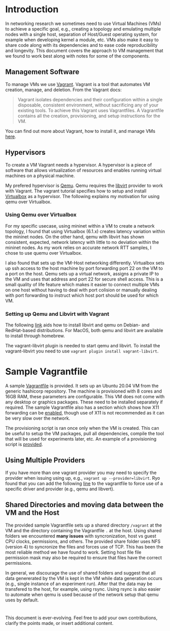 
# Introduction

In networking research we sometimes need to use Virtual Machines (VMs) to achieve a specific goal, e.g., creating a topology and emulating multiple nodes with a single host, separation of Host/Guest operating system, for example when developing kernel a module, etc.
VMs also make it easy to share code along with its dependencies and to ease code reproducibility and longevity.
This document covers the approach to VM management that we found to work best along with notes for some of the components.

## Management Software

To manage VMs we use [Vagrant](https://www.vagrantup.com/).
Vagrant is a tool that automates VM creation, manage, and deletion. 
From the Vagrant docs:
> Vagrant isolates dependencies and their configuration within a single disposable, consistent environment, without sacrificing any of your existing tools.
To achieve this Vagrant uses Vagrantfiles.
A Vagrantfile contains all the creation, provisioning, and setup instructions for the VM.

You can find out more about Vagrant, how to install it, and manage VMs [here](https://developer.hashicorp.com/vagrant/tutorials/getting-started).


## Hypervisors

To create a VM Vagrant needs a hypervisor. 
A hypervisor is a piece of software that allows virtualization of resources and enables running virtual machines on a physical machine.

My prefered hypervisor is [Qemu](https://www.qemu.org/).
Qemu requires the [libvirt](https://libvirt.org/) provider to work with Vagrant.
The vagrant tutorial specifies how to setup and install [Virtualbox](https://www.virtualbox.org/) as a hypervisor.
The following explains my motivation for using qemu over Virtualbox.


### Using Qemu over Virtualbox
    
For my specific usecase, using mininet within a VM to create a network topology, I found that using Virtualbox (6.1.x) creates latency variation within the mininet nodes.
On the other hand, qemu with libvirt has shown consistent, expected, network latency with little to no deviation within the mininet nodes.
As my work relies on accurate network RTT samples, I chose to use quemu over Virtualbox.

I also found that sets up the VM-Host networking differently.
Virtualbox sets up ssh access to the host machine by port forwarding port 22 on the VM to a port on the host.
Qemu sets up a virtual network, assigns a private IP to the VM and uses that address and port 22 for secure shell access.
This is a small quality of life feature which makes it easier to connect multiple VMs on one host without having to deal with port colision or manually dealing with port forwarding to instruct which host port should be used for which VM.

### Setting up Qemu and Libvirt with Vagrant

The following [link](https://opensource.com/article/21/10/vagrant-libvirt) aids how to install libvirt and qemu on Debian- and RedHat-based distributions.
For MacOS, both qemu and libvirt are available to install through homebrew.

The vagrant-libvirt plugin is needed to start qemu and libvirt.
To install the vagrant-libvirt you need to use ``vagrant plugin install vagrant-libvirt``.

# Sample Vagrantfile    

A sample [Vagrantfile](https://github.com/glasgow-ipl/vagrant-notes/blob/master/Vagrantfile) is provided.
It sets up an Ubuntu 20.04 VM from the generic hashicorp repository.
The machine is provisioned with 8 cores and 16GB RAM, these parameters are configurable.
This VM does not come with any desktop or graphics packages. 
These need to be installed separately if required.
The sample Vagrantfile also has a section which shows how X11 forwarding can be [enabled](https://github.com/glasgow-ipl/vagrant-notes/blob/master/Vagrantfile#L13), 
though use of X11 is not recommended as it can be very slow over the network.

The provisioning script is ran once only when the VM is created.
This can be useful to setup the VM packages, pull all dependencies, compile the tool that will be used for experiments later, etc.
An example of a provisioning script is [provided](https://github.com/glasgow-ipl/vagrant-notes/blob/master/Vagrantfile#L24).

## Using Multiple Providers

If you have more than one vagrant provider you may need to specify the provider when issuing using up, e.g., ``vagrant up --provider=libvirt``.
Ryo found that you can add the following [line](https://github.com/glasgow-ipl/vagrant-notes/blob/master/Vagrantfile#L21) to the vagrantfile to force use of a specific driver and provider (e.g., qemu and libvert).
     

## Shared Directories and moving data between the VM and the Host
    
The provided sample Vagrantfile sets up a shared directory `/vagrant` at the VM and the directory containing the Vagrantfile `.` at the host.
Using shared folders we encountered **many issues** with syncronization, host vs guest CPU clocks, 
permissions, and others.
The provided share folder uses NFS (version 4) to syncronize the files and forces use of TCP.
This has been the most reliable method we have found to work.
Setting host file file permission mask may also be required to ensure that files have the correct permissions.

In general, we discourage the use of shared folders and suggest that all data genererated by the VM is kept in the VM while data generation occurs (e.g., single instance of an experiment run).
After that the data may be transfered to the host, for example, using rsync.
Using rsync is also easier to automate when qemu is used because of the network setup that qemu uses by default.

#

This document is ever-evolving. Feel free to add your own contributions, clarify the points made, or insert additional content.
